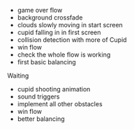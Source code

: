 - game over flow
- background crossfade
- clouds slowly moving in start screen
- cupid falling in in first screen
- collision detection with more of Cupid
- win flow
- check the whole flow is working
- first basic balancing

Waiting
- cupid shooting animation
- sound triggers
- implement all other obstacles
- win flow
- better balancing
